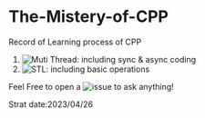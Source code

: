 # The-Mistery-of-CPP
Record of Learning process of CPP

1. ![Muti Thread](https://github.com/Raozey/The-Mistery-of-Cpp/tree/main/muti-thread): including sync & async coding
2. ![STL](https://github.com/Raozey/The-Mistery-of-Cpp/tree/main/STl): including basic operations

Feel Free to open a ![issue](https://github.com/Raozey/The-Mistery-of-Cpp/issues/new) to ask anything!



Strat date:2023/04/26
